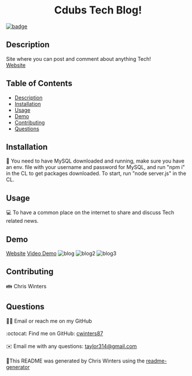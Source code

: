 
  <h1 align="center">Cdubs Tech Blog!</h1>
  
[![badge](https://img.shields.io/badge/License-MIT-yellow.svg)](https://opensource.org/licenses/MIT)<br />
## Description
Site where you can post and comment about anything Tech!<br/>
[Website](https://cdubs-tech-blog.herokuapp.com/)
## Table of Contents
- [Description](#description)
- [Installation](#installation)
- [Usage](#usage)
- [Demo](#Demo)
- [Contributing](#contributing)
- [Questions](#questions)
## Installation
💾 You need to have MySQL downloaded and running, make sure you have an env. file with your username and password for MySQL, and run "npm i" in the CL to get packages downloaded. To start, run "node server.js" in the CL.
## Usage
💻 To have a common place on the internet to share and discuss Tech related news.
## Demo
[Website](https://cdubs-tech-blog.herokuapp.com/)
[Video Demo](https://drive.google.com/file/d/10rv3CWb98MK8pnk7UasULG1bWmKXxE-I/view?usp=sharing)
![blog](./imgages/blog.png)
![blog2](./imgages/blog2.png)
![blog3](./imgages/blog3.png)
## Contributing
👪 Chris Winters
## Questions
🙋‍♂️ Email or reach me on my GitHub <br />
<br />
:octocat: Find me on GitHub: [cwinters87](https://github.com/cwinters87)<br />
<br />
✉️ Email me with any questions: taylor314@gmail.com<br /><br />
🌟This README was generated by Chris Winters using the [readme-generator](https://github.com/cwinters87/readme-generator)
